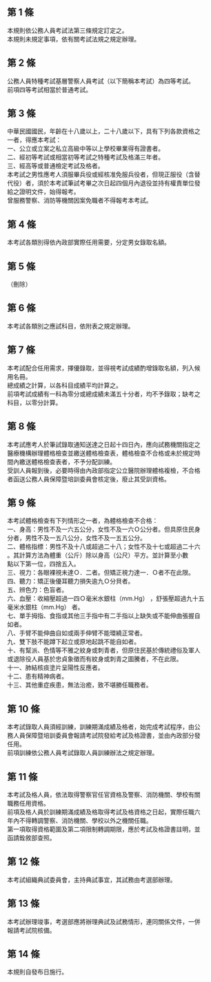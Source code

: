 第 1 條
-------
本規則依公務人員考試法第三條規定訂定之。  
本規則未規定事項，依有關考試法規之規定辦理。

第 2 條
-------
公務人員特種考試基層警察人員考試（以下簡稱本考試）為四等考試。  
前項四等考試相當於普通考試。

第 3 條
-------
中華民國國民，年齡在十八歲以上，二十八歲以下，具有下列各款資格之  
一者，得應本考試：  
一、公立或立案之私立高級中等以上學校畢業得有證書者。  
二、經初等考試或相當初等考試之特種考試及格滿三年者。  
三、經高等或普通檢定考試及格者。  
本考試之男性應考人須服畢兵役或經核准免服兵役者，但現正服役（含替  
代役）者，須於本考試筆試考畢之次日起四個月內退役並持有權責單位發  
給之證明文件，始得報考。  
曾服務警察、消防等機關因案免職者不得報考本考試。

第 4 條
-------
本考試各類別得依內政部實際任用需要，分定男女錄取名額。

第 5 條
-------
（刪除）

第 6 條
-------
本考試各類別之應試科目，依附表之規定辦理。

第 7 條
-------
本考試配合任用需求，擇優錄取，並得視考試成績酌增錄取名額，列入候  
用名冊。  
總成績之計算，以各科目成績平均計算之。  
前項考試成績有一科為零分或總成績未滿五十分者，均不予錄取；缺考之  
科目，以零分計算。

第 8 條
-------
本考試應考人於筆試錄取通知送達之日起十四日內，應向試務機關指定之  
醫療機構辦理體格檢查並繳送體格檢查表，體格檢查不合格或未於規定時  
間內繳送體格檢查表者，不予分配訓練。  
受訓人員報到後，必要時得由內政部指定公立醫院辦理體格複檢，不合格  
者函送公務人員保障暨培訓委員會核定後，廢止其受訓資格。

第 9 條
-------
本考試體格檢查有下列情形之一者，為體格檢查不合格：  
一、身高：男性不及一六五公分，女性不及一六Ｏ公分者。但具原住民身  
    分者，男性不及一五八公分，女性不及一五五公分。  
二、體格指標：男性不及十八或超過二十八；女性不及十七或超過二十六  
    。其計算方法為體重（公斤）除以身高（公尺）平方。並計算至小數  
    點以下第一位，四捨五入。  
三、視力：各眼裸視未達Ｏ．二者。但矯正視力達一．Ｏ者不在此限。  
四、聽力：矯正後優耳聽力損失逾九Ｏ分貝者。  
五、辨色力：色盲者。  
六、血壓：收縮壓超過一四Ｏ毫米水銀柱（mm.Hg） ，舒張壓超過九十五  
    毫米水銀柱（mm.Hg） 者。  
七、單手拇指、食指或其他三手指中有二手指以上缺失或不能伸曲張握自  
    如者。  
八、手臂不能伸曲自如或兩手伸臂不能環繞正常者。  
九、雙下肢不能蹲下起立或原地起跳不能自如者。  
十、有幫派、色情等不雅之紋身或刺青者，但原住民基於傳統禮俗及軍人  
    或退除役人員基於忠貞象徵而有紋身或刺青之圖騰者，不在此限。  
十一、肺結核痰塗片呈陽性反應者。  
十二、患有精神病者。  
十三、其他重症疾患，無法治癒，致不堪勝任職務者。

第 10 條
--------
本考試錄取人員須經訓練，訓練期滿成績及格者，始完成考試程序，由公  
務人員保障暨培訓委員會報請考試院發給考試及格證書，並由內政部分發  
任用。  
前項訓練依公務人員考試錄取人員訓練辦法之規定辦理。

第 11 條
--------
本考試及格人員，依法取得警察官任官資格及警察、消防機關、學校有關  
職務任用資格。  
前項及格人員於訓練期滿成績及格取得考試及格資格之日起，實際任職六  
年內不得轉調警察、消防機關、學校以外之機關任職。  
第一項取得資格範圍及第二項限制轉調期限，應於考試及格證書註明，並  
函請銓敘部查照。

第 12 條
--------
本考試組織典試委員會，主持典試事宜，其試務由考選部辦理。

第 13 條
--------
本考試辦理竣事，考選部應將辦理典試及試務情形，連同關係文件，一併  
報請考試院核備。

第 14 條
--------
本規則自發布日施行。

